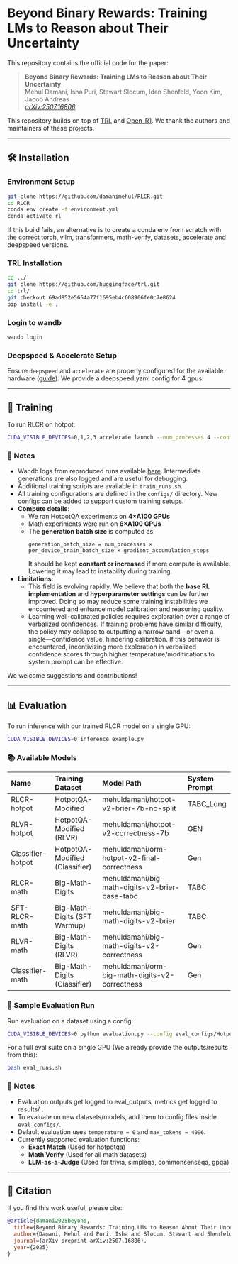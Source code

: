 # Beyond Binary Rewards: Training LMs to Reason about Their Uncertainty

This repository contains the official code for the paper:

> **Beyond Binary Rewards: Training LMs to Reason about Their Uncertainty**  
> Mehul Damani, Isha Puri, Stewart Slocum, Idan Shenfeld, Yoon Kim, Jacob Andreas  
> *[arXiv:2507.16806](https://arxiv.org/abs/2507.16806)*

This repository builds on top of [TRL](https://github.com/huggingface/trl) and [Open-R1](https://github.com/huggingface/open-r1). We thank the authors and maintainers of these projects.

---

## 🛠 Installation

### Environment Setup


```bash
git clone https://github.com/damanimehul/RLCR.git
cd RLCR 
conda env create -f environment.yml
conda activate rl
```
If this build fails, an alternative is to create a conda env from scratch with the correct torch, vllm, transformers, math-verify, datasets, accelerate and deepspeed versions. 

### TRL Installation 

```bash
cd ../
git clone https://github.com/huggingface/trl.git
cd trl/
git checkout 69ad852e5654a77f1695eb4c608906fe0c7e8624
pip install -e .
```

### Login to wandb 

```bash
wandb login
```

### Deepspeed & Accelerate Setup

Ensure `deepspeed` and `accelerate` are properly configured for the available hardware ([guide](https://huggingface.co/docs/accelerate/en/index)). 
We provide a deepspeed.yaml config for 4 gpus. 


---

## 🚀 Training

To run RLCR on hotpot:
```bash
CUDA_VISIBLE_DEVICES=0,1,2,3 accelerate launch --num_processes 4 --config_file deepspeed.yaml rl_runner.py --config configs/Qwen-7B/hotpot/RLVR.yaml
```

### 📝 Notes

- Wandb logs from reproduced runs available [here](https://wandb.ai/mehuldamani/RLCR?nw=nwusermehuldamani). Intermediate generations are also logged and are useful for debugging. 
- Additional training scripts are available in `train_runs.sh`.
- All training configurations are defined in the `configs/` directory. New configs can be added to support custom training setups.
- **Compute details**:
  - We ran HotpotQA experiments on **4×A100 GPUs**
  - Math experiments were run on **6×A100 GPUs**
  - The **generation batch size** is computed as:
    ```
    generation_batch_size = num_processes × per_device_train_batch_size × gradient_accumulation_steps
    ```
    It should be kept **constant or increased** if more compute is available. Lowering it may lead to instability during training.
- **Limitations**:
  - This field is evolving rapidly. We believe that both the **base RL implementation** and **hyperparameter settings** can be further improved. Doing so may reduce some training instabilities we encountered and enhance model calibration and reasoning quality.
  - Learning well-calibrated policies requires exploration over a range of verbalized confidences. If training problems have similar difficulty, the policy may collapse to outputting a narrow band—or even a single—confidence value, hindering calibration. If this behavior is encountered, incentivizing more exploration in verbalized confidence scores through higher temperature/modifications to system prompt can be effective.

We welcome suggestions and contributions!

---

## 📊 Evaluation

To run inference with our trained RLCR model on a single GPU:

```bash
CUDA_VISIBLE_DEVICES=0 inference_example.py
```

### 📚 Available Models

| Name              | Training Dataset                                         | Model Path                                             | System Prompt   |
|:------------------|:------------------------------|:--------------------------------------------------------------|:-------------|
| RLCR-hotpot       | HotpotQA-Modified                          | mehuldamani/hotpot-v2-brier-7b-no-split |   TABC_Long     |
| RLVR-hotpot       | HotpotQA-Modified (RLVR)        | mehuldamani/hotpot-v2-correctness-7b    |    GEN   |
| Classifier-hotpot | HotpotQA-Modified (Classifier)  | mehuldamani/orm-hotpot-v2-final-correctness  |    Gen             |
| RLCR-math         | Big-Math-Digits                            | mehuldamani/big-math-digits-v2-brier-base-tabc |       TABC          |
| SFT-RLCR-math     | Big-Math-Digits (SFT Warmup)                    | mehuldamani/big-math-digits-v2-brier |       TABC          |
| RLVR-math         | Big-Math-Digits (RLVR)          | mehuldamani/big-math-digits-v2-correctness    |      Gen           |
| Classifier-math   | Big-Math-Digits (Classifier) | mehuldamani/orm-big-math-digits-v2-correctness  |      Gen           |

### 🧪 Sample Evaluation Run

Run evaluation on a dataset using a config:

```bash
CUDA_VISIBLE_DEVICES=0 python evaluation.py --config eval_configs/Hotpot-models/trivia.json
```

For a full eval suite on a single GPU (We already provide the outputs/results from this):

```bash
bash eval_runs.sh
```

### 📝 Notes

- Evaluation outputs get logged to eval_outputs, metrics get logged to results/ . 
- To evaluate on new datasets/models, add them to config files inside `eval_configs/`.
- Default evaluation uses `temperature = 0` and `max_tokens = 4096`.
- Currently supported evaluation functions:
  - **Exact Match** (Used for hotpotqa)
  - **Math Verify** (Used for all math datasets)
  - **LLM-as-a-Judge** (Used for trivia, simpleqa, commonsenseqa, gpqa)

---

## 📄 Citation

If you find this work useful, please cite:

```bibtex
@article{damani2025beyond,
  title={Beyond Binary Rewards: Training LMs to Reason About Their Uncertainty},
  author={Damani, Mehul and Puri, Isha and Slocum, Stewart and Shenfeld, Idan and Choshen, Leshem and Kim, Yoon and Andreas, Jacob},
  journal={arXiv preprint arXiv:2507.16806},
  year={2025}
}
```
